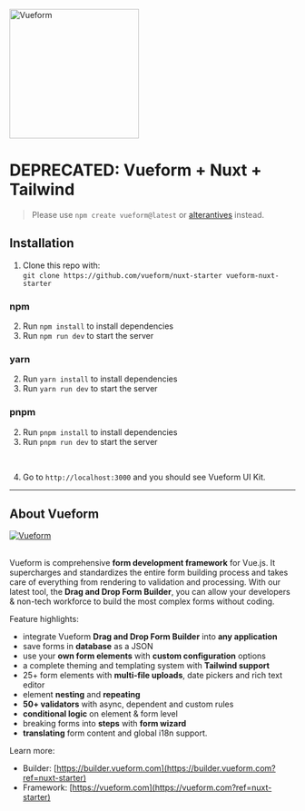 <br>
<a href="https://vueform.com?ref=nuxt-starter" target="_blank">

<img src="./assets/logo.svg" width="228" alt="Vueform" title="Vueform" />

</a>

# DEPRECATED: Vueform + Nuxt + Tailwind

> Please use `npm create vueform@latest` or [alterantives](https://vueform.com/docs/installation#installation) instead.

## Installation

1. Clone this repo with:<br>`git clone https://github.com/vueform/nuxt-starter vueform-nuxt-starter`

### npm

2. Run `npm install` to install dependencies
3. Run `npm run dev` to start the server

### yarn

2. Run `yarn install` to install dependencies
3. Run `yarn run dev` to start the server

### pnpm

2. Run `pnpm install` to install dependencies
3. Run `pnpm run dev` to start the server
<br>

4. Go to `http://localhost:3000` and you should see Vueform UI Kit.

---

## About Vueform

<a href="https://builder.vueform.com/demo?ref=nuxt-starter">
  <img align="center" src="https://github.com/vueform/multiselect/raw/main/assets/vueform-banner-new.png" alt="Vueform" title="Vueform">
</a>

<br>
<br>

Vueform is comprehensive **form development framework** for Vue.js. It supercharges and standardizes the entire form building process and takes care of everything from rendering to validation and processing. With our latest tool, the **Drag and Drop Form Builder**, you can allow your developers & non-tech workforce to build the most complex forms without coding.

Feature highlights:
- integrate Vueform **Drag and Drop Form Builder** into **any application**
- save forms in **database** as a JSON
- use your **own form elements** with **custom configuration** options
- a complete theming and templating system with **Tailwind support**
- 25+ form elements with **multi-file uploads**, date pickers and rich text editor
- element **nesting** and **repeating**
- **50+ validators** with async, dependent and custom rules
- **conditional logic** on element & form level
- breaking forms into **steps** with **form wizard**
- **translating** form content and global i18n support.

Learn more:
- Builder: [https://builder.vueform.com](https://builder.vueform.com?ref=nuxt-starter)
- Framework: [https://vueform.com](https://vueform.com?ref=nuxt-starter)